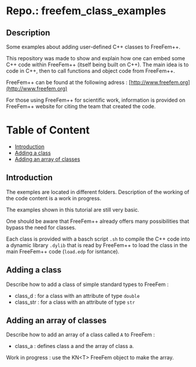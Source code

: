 # Repo.: freefem\_class\_examples

## Description
Some examples about adding user-defined C++ classes to FreeFem++.

This repository was made to show and explain how one can embed some C++ code within FreeFem++ (itself being built on C++). The main idea is to code in C++, then to call functions and object code from FreeFem++.

FreeFem++ can be found at the following adress : [http://www.freefem.org](http://www.freefem.org) 

For those using FreeFem++ for scientific work, information is provided on FreeFem++ website for citing the team that created the code.

# Table of Content

* [Introduction](#intro)
* [Adding a class](#class)
* [Adding an array of classes](#array_of_class)

<a name="intro"></a>
## Introduction

The exemples are located in different folders. Description of the working of the code content is a work in progress.

The examples shown in this tutorial are still very basic.

One should be aware that FreeFem++ already offers many possibilities that bypass the need for classes.

Each class is provided with a basch script `.sh` to compile the C++ code into a dynamic library `.dylib` that is read by FreeFem++ to load the class in the main FreeFem++ code (`load.edp` for isntance).

<a name="class"></a>
## Adding a class

Describe how to add a class of simple standard types to FreeFem :

- class_d : for a class with an attribute of type `double`
- class_str : for a class with an attribute of type `str`

## Adding an array of classes

Describe how to add an array of a class called `A`  to FreeFem :

- class_a : defines class a and the array of class a.

Work in progress : use the KN\<T\> FreeFem object to make the array.
 
